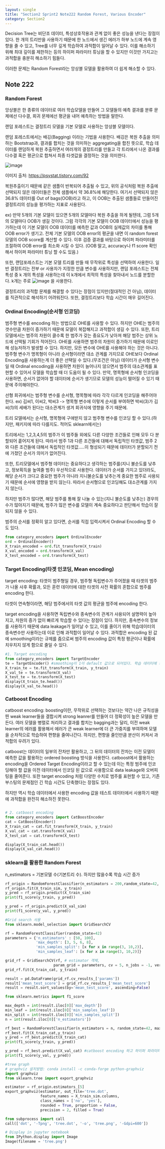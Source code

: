 ```yaml
---
layout: single
title: "Section2 Sprint2 Note222 Random Forest, Various Encoder"
category: Section2
---
```


Decision Tree는 비단조 데이터, 특성상호작용과 관계 없이 좋은 성능을 낸다는 장점이 있다. 한 개의 트리만을 사용하기 때문에 한 노드에서 생긴 에러가 하부 노드에 계속 영향을 줄 수 있고,
Tree를 너무 깊게 학습하여 과적합이 일어날 수 있다. 이를 해소하기 위해 최대 깊이를 제한하는 등의 하이퍼 파라미터 튜닝을 할 수 있지만 이것만 가지고는 과적합을 충분히 해소하기 힘들다.

이러한 문제는 Random Forest라는 앙상블 모델을 활용하여 더 쉽게 해소할 수 있다.

## Note 222
### Random Forest
앙상블은 한 종류의 데이터로 여러 학습모델을 만들어 그 모델들의 예측 결과를 분류 문제에선 다수결, 회귀 문제에선 평균을 내어 예측하는 방법을 말한다.

랜덤 포레스트는 결정트리 모델을 기본 모델로 사용하는 앙상블 모델이다.

랜덤 포레스트에서는 배깅(Bagging) 이라는 기법을 사용한다. 배깅은 복원 추출을 의미하는 Bootstrap과, 결과를 합치는 것을 의미하는 aggregating을 합친 뜻으로, 학습 데이터를 랜덤하게 복원 추출하면서
여러개의 결정트리를 만들고 각 트리에서 나온 결과를 다수결 혹은 평균으로 합쳐서 최종 타겟값을 결정하는 것을 의미한다.

![image](https://user-images.githubusercontent.com/97672187/156551747-70fd4816-ab53-4b65-83ae-a0b9065212d1.png)

이미지 출처: https://psystat.tistory.com/92

복원추출이기 때문에 같은 샘플이 반복되어 추출될 수 있고, 위의 공식처럼 복원 추출에 선택되지 않은 데이터들은 전체 샘플에서 약 36.8%에 해당한다. 여기서 선택되지 않은 36.8% 데이터를
Out of bags(OOB)라고 하고, 이 OOB는 추출된 샘플들로 만들어진 결정트리의 성능을 평가하는 지표로 사용된다. 

ex) 만약 5개의 기본 모델이 있으면 5개의 모델마다 복원 추출을 하게 될텐데, 그럼 5개의 모델마다 OOB가 생길 것이다. 그럼 각각의 기본 모델이 OOB 데이터에서 성능을 평가하는데 이 기본 모델이
OOB 데이터를 예측한 값과 OOB의 실제값의 차이를 통해 OOB error가 생기고. 전체 기본 모델의 OOB error의 평균을 내면 이 random forest 모델의 OOB score를 계산할 수 있다. 이후 검증 결과를 바탕으로
하이퍼 파라미터를 조절하여 OOB error를 최소화 시킬 수 있다. (OOB 말고, accuracy나 f1 score 확인해서 하이퍼 파라미터 튜닝 할 수도 있음.)

또한, 랜덤포레스트는 기본 모델 트리를 만들 때 무작위로 특성을 선택하여 사용한다. 일반 결정트리는 전부 or 사용자가 지정한 만큼 변수를 사용하지만, 랜덤 포레스트는 전체 특성 중
k 개의 특성을 사용하는데 이 k개에서 최적의 특성을 찾아내서 노드를 분할한다. k개는 주로 ![image](https://user-images.githubusercontent.com/97672187/156554439-f12522b9-8e02-4e1c-ac27-4390b215a06b.png)
을 사용한다.

결정트리의 과적합 문제를 해결할 수 있다는 장점이 있지만(절대적인 건 아님), 데이터를 직관적으로 해석하기 어려워진다. 또한, 결정트리보다 학습 시간이 매우 길어진다.

### Ordinal Encoding(순서형 인코딩)
범주형 변수를 encoding 하는 방법으로 OHE를 사용할 수 있다. 하지만 OHE는 범주의 갯수만큼 차원이 증가하기 때문에 모델이 복잡해지고 과적합이 생길 수 있다.
또한, 트리모델에서는 범주의 차원이 클수록 한 범주가 갖는 중요도가 낮아져 해당 범주는 상위 노드에 선택될 기회가 적어진다. OHE를 사용하면 범주의 차원이 증가하기 때문에 이로인해 성능저하가 발생할 수 있다.
하지만, 모든 변수에 OHE를 사용해야 하는 것은 아니다. 범주형 변수가 명목형이 아니라 순서형이라면 대소 관계를 가지므로 OHE보다 Ordinal Encoding을 사용하는게 더 좋은 선택일 수 있다.(무조건은 아님)
데이터가 순서형 변수일 때 Ordinal encoding을 사용하면 차원이 늘어나지 않으면서 범주의 대소관계를 표현할 수 있어서 모델을 학습할 때 더 도움이 될 수 있다.
만약, 명목형에 순서형 인코딩을 사용하면, 순서가 없어야 할 데이터에 순서가 생기므로 모델의 성능이 떨어질 수 있기 때문에 주의해야한다.

선형 회귀에서는 범주형 변수를 순서형, 명목형에 따라 각각 다르게 인코딩을 해주어야 한다. ex) 김씨1, 이씨2, 박씨3 -> 명목형 변수에 이렇게 순서를 부여하면 박씨(3)가 김씨(1)의 세배가 된다는 대소관계가 생겨
회귀식에 영향을 주기 때문에.

트리 모델에서는 순서형, 명목형에 구애받지 않고 범주형 변수를 인코딩 할 수 있다.(하지만, 패키지에 따라 다를지도. 적어도 sklearn에서는) 

트리에서는 1,2,3,4,5의 범주가 이 범주들 외에도 다른 다양한 조건들로 인해 모두 다 분할되어 흩어지게 된다. 따라서 범주 1과 다른 조건들에 대해서 독립적인 타겟값, 범주 2와 다른 조건들에 대해서 독립적인 타겟값.....이 형성되기 때문에 데이터가 분할되기 전에 가졌던 순서가 의미가 없어진다.

또한, 트리모델에서 범주형 데이터는 중요하다고 생각하는 범주를(지니 불순도를 낮추고, 정보획득을 높여줄 범주) 우선적으로 사용한다. 데이터가 순서를 가지고 있더라도, 해당 순서가 크다고 중요한 범주가 아니라 지니불순도를 낮추는게 중요한 범주로 사용되기 때문에 순서에 영향을 받지 않는다. 따라서 순서형으로 인코딩해도 대소관계를 가지지 않는다.

하지만 범주가 많다면, 해당 범주를 통해 잘 나눌 수 있는(지니 불순도를 낮추는) 경우의 수가 많아지기 때문에, 범주가 많은 변수를 모델이 계속 중요하다고 판단해서 학습이 잘 되지 않을 수 있다.

범주의 순서를 정확히 알고 있다면, 순서를 직접 입력시켜서 Ordinal Encoding 할 수도 있다.

```python
from category_encoders import OrdinalEncoder
ord = OrdinalEncoder()
X_train_encoded = ord.fit_transform(X_train)
X_val_encoded = ord.transform(X_val)
X_test_encoded = ord.transform(X_test)
```

### Target Encoding(타겟 인코딩, Mean encoding)
target encoding: 타겟이 범주형일 경우, 범주형 독립변수가 주어졌을 때 타겟의 범주가 나올 사후 확률과, 모든 훈련 데이터에 대한 타겟의 사전 확률의 혼합으로 범주를 encoding 한다.

타겟이 연속형이라면, 해당 범주에서의 타겟 값의 평균을 범주에 encoding 한다.

target encoding을 사용하면 독립변수와 종속변수의 관계가 사용되어 설명력이 높아지고, 차원의 증가 없이 빠르게 학습할 수 있다는 장점이 있다. 
하지만, 종속변수의 정보를 사용하기 때문에 data leakage가 일어날 수 있고, 이를 줄이기 위해 학습데이터의 종속변수만 사용하는데 이로 인해 과적합이 일어날 수 있다. 
과적합은 encoding 된 값에 smoothing이라는 규제를 줌으로써 범주의 encoding 값이 특정 평균이나 확률에 치우치지 않게 함으로 줄일 수 있다.

```python
#1. Target encoding
from category_encoders import TargetEncoder
te = TargetEncoder() #smoothing이 1이 default 값으로 되어있다. 학습 데이터에 치우쳐진 평균을 전체 평균에 가깝도록 규제를 가한다. 1에 가까울 수록 더 큰 규제를 가하는 것.
X_train_te = te.fit_transform(X_train, y_train)
X_val_te = te.transform(X_val)
X_test_te = te.transform(X_test)
display(X_train_te.head())
display(X_val_te.head())
```

### Catboost Encoding
catboost encoding: boosting이란, 무작위로 선택하는 것보다는 약간 나은 규칙성을 띈 weak learner들을 결합시켜 strong leanrer를 만들어 더 정확성이 높은 모델을 만든다. 
여러 모델을 병렬로 처리하고 결과를 합치는 bagging과는 달리, 이전 weak learner의 에러를 활용해서 에러가 큰 weak learner에 더 큰 가중치를 부여하며 모델을 순차적으로 학습하여 편향을 줄여나간다. 하지만, 편향을 줄인만큼 분산이 커져서 과적합의 우려가 있다.

catboost는 데이터의 일부의 잔차만 활용하고, 그 뒤의 데이터의 잔차는 이전 모델이 예측한 값을 활용하는 ordered boosting 방식을 사용한다. 
catboost에서 활용하는 encoding을 Ordered Target Encoding이라고 할 수 있는데 이는 특정 범주에 인코딩해야 할 값을 이전 데이터에서 인코딩 된 값으로 사용함으로 data leakage와 오버피팅을 
줄여준다. 또한 target encoding 처럼 다양한 수치로 범주를 표현할 수 있고, 기존 부스팅의 문제점인 긴 학습 시간도 단축했다는 장점도 있다.

하지만 역시 학습 데이터에서 사용한 encoding 값을 테스트 데이터에서 사용하기 때문에 과적합을 완전히 해소하진 못한다.

```python

# 2. catboost encoding
from category_encoders import CatBoostEncoder
cat = CatBoostEncoder()
X_train_cat = cat.fit_transform(X_train, y_train)
X_val_cat = cat.transform(X_val)
X_test_cat = cat.transform(X_test)

display(X_train_cat.head())
display(X_val_cat.head())

```

### sklearn을 활용한 Random Forest
n_estimators = 기본모델 수(기본트리 수). 하지만 많을수록 학습 시간 증가

```python
rf_origin = RandomForestClassifier(n_estimators = 200,random_state=42, max_depth = 9, min_samples_leaf= 10, min_samples_split= 3)
rf_origin.fit(X_train_sim, y_train)
y_pred = rf_origin.predict(X_train_sim)
print(f1_score(y_train, y_pred))

y_pred = rf_origin.predict(X_val_sim)
print(f1_score(y_val, y_pred))
```

```python
#Grid search 사용
from sklearn.model_selection import GridSearchCV

rf = RandomForestClassifier(random_state=42)
parameters = {'n_estimators' : [50, 100], 
              'max_depth': [3, 5, 6, 8],
              'min_samples_split': [x for x in range(3, 10,2)],
              'min_samples_leaf': [x for x in range(3, 10,2)]}

grid_rf = GridSearchCV(rf, # estimator 객체,
                      param_grid = parameters, cv = 5, n_jobs = -1, verbose = 1, scoring = 'f1') #n_jobs = -1은 사용 가능한 컴퓨터 프로세서 모두 사용한다는 뜻.
grid_rf.fit(X_train_cat, y_train)

result = pd.DataFrame(grid_rf.cv_results_['params'])
result['mean_test_score'] = grid_rf.cv_results_['mean_test_score']
result = result.sort_values(by='mean_test_score', ascending=False)

from sklearn.metrics import f1_score

max_depth = int(result.iloc[0]['max_depth'])
min_leaf = int(result.iloc[0]['min_samples_leaf'])
min_split = int(result.iloc[0]['min_samples_split'])
n = int(result.iloc[0]['n_estimators'])

rf_best = RandomForestClassifier(n_estimators = n, random_state=42, max_depth = max_depth, min_samples_leaf= min_leaf, min_samples_split= min_split)
rf_best.fit(X_train_cat,y_train)
y_pred = rf_best.predict(X_train_cat)
print(f1_score(y_train, y_pred))

y_pred = rf_best.predict(X_val_cat) #catboost encoding 하고 하이퍼 파라미터 조금씩 수정해도 과적합 발생. 
print(f1_score(y_val, y_pred))

```

```python
#tree graph
# graphviz 설치방법: conda install -c conda-forge python-graphviz
import graphviz
from sklearn.tree import export_graphviz

estimator = rf_origin.estimators_[5]
export_graphviz(estimator, out_file='tree.dot', 
                feature_names = X_train_sim.columns,
                class_names = ['no', 'yes'],
                rounded = True, proportion = False, 
                precision = 2, filled = True)

from subprocess import call
call(['dot', '-Tpng', 'tree.dot', '-o', 'tree.png', '-Gdpi=600'])

# Display in jupyter notebook
from IPython.display import Image
Image(filename = 'tree.png')
```


